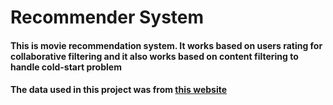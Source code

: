 # Recommender System

#### This is movie recommendation system. It works based on users rating for collaborative filtering and it also works based on content filtering to handle cold-start problem
#### The data used in this project was from [this website](https://grouplens.org/datasets/movielens)